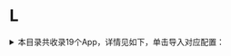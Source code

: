 # L
<details>
<summary>
本目录共收录19个App，详情见如下，单击导入对应配置：
</summary>

- [line](https://quantumult.app/x/open-app/add-resource?remote-resource=%7B%22rewrite_remote%22%3A%20%5B%22https%3A%2F%2Fraw.githubusercontent.com%2Fzirawell%2FR-Store%2Fmain%2FRule%2FQuanX%2FAdblock%2FApp%2FL%2Fline%2Frewrite%2Fline.conf%2C%20tag%3Dline%22%5D%7D)
- [两步路](https://quantumult.app/x/open-app/add-resource?remote-resource=%7B%22rewrite_remote%22%3A%20%5B%22https%3A%2F%2Fraw.githubusercontent.com%2Fzirawell%2FR-Store%2Fmain%2FRule%2FQuanX%2FAdblock%2FApp%2FL%2F%E4%B8%A4%E6%AD%A5%E8%B7%AF%2Frewrite%2F2bulu.conf%2C%20tag%3D%E4%B8%A4%E6%AD%A5%E8%B7%AF%22%5D%7D)
- [乐刻运动](https://quantumult.app/x/open-app/add-resource?remote-resource=%7B%22rewrite_remote%22%3A%20%5B%22https%3A%2F%2Fraw.githubusercontent.com%2Fzirawell%2FR-Store%2Fmain%2FRule%2FQuanX%2FAdblock%2FApp%2FL%2F%E4%B9%90%E5%88%BB%E8%BF%90%E5%8A%A8%2Frewrite%2Fleoao.conf%2C%20tag%3D%E4%B9%90%E5%88%BB%E8%BF%90%E5%8A%A8%22%5D%7D)
- [乐播投屏](https://quantumult.app/x/open-app/add-resource?remote-resource=%7B%22rewrite_remote%22%3A%20%5B%22https%3A%2F%2Fraw.githubusercontent.com%2Fzirawell%2FR-Store%2Fmain%2FRule%2FQuanX%2FAdblock%2FApp%2FL%2F%E4%B9%90%E6%92%AD%E6%8A%95%E5%B1%8F%2Frewrite%2Fhpplay.conf%2C%20tag%3D%E4%B9%90%E6%92%AD%E6%8A%95%E5%B1%8F%22%5D%7D)
- [乐橙](https://quantumult.app/x/open-app/add-resource?remote-resource=%7B%22rewrite_remote%22%3A%20%5B%22https%3A%2F%2Fraw.githubusercontent.com%2Fzirawell%2FR-Store%2Fmain%2FRule%2FQuanX%2FAdblock%2FApp%2FL%2F%E4%B9%90%E6%A9%99%2Frewrite%2Flechange.conf%2C%20tag%3D%E4%B9%90%E6%A9%99%22%5D%7D)
- [乐视视频](https://quantumult.app/x/open-app/add-resource?remote-resource=%7B%22filter_remote%22%3A%20%5B%22https%3A%2F%2Fraw.githubusercontent.com%2Fzirawell%2FR-Store%2Fmain%2FRule%2FQuanX%2FAdblock%2FApp%2FL%2F%E4%B9%90%E8%A7%86%E8%A7%86%E9%A2%91%2Ffilter%2Fletv.list%2C%20tag%3D%E4%B9%90%E8%A7%86%E8%A7%86%E9%A2%91%22%5D%7D)
- [懒人听书](https://quantumult.app/x/open-app/add-resource?remote-resource=%7B%22rewrite_remote%22%3A%20%5B%22https%3A%2F%2Fraw.githubusercontent.com%2Fzirawell%2FR-Store%2Fmain%2FRule%2FQuanX%2FAdblock%2FApp%2FL%2F%E6%87%92%E4%BA%BA%E5%90%AC%E4%B9%A6%2Frewrite%2Fyyting.conf%2C%20tag%3D%E6%87%92%E4%BA%BA%E5%90%AC%E4%B9%A6%22%5D%7D)
- [懒饭](https://quantumult.app/x/open-app/add-resource?remote-resource=%7B%22rewrite_remote%22%3A%20%5B%22https%3A%2F%2Fraw.githubusercontent.com%2Fzirawell%2FR-Store%2Fmain%2FRule%2FQuanX%2FAdblock%2FApp%2FL%2F%E6%87%92%E9%A5%AD%2Frewrite%2Flanfan.conf%2C%20tag%3D%E6%87%92%E9%A5%AD%22%5D%7D)
- [拉卡拉](https://quantumult.app/x/open-app/add-resource?remote-resource=%7B%22rewrite_remote%22%3A%20%5B%22https%3A%2F%2Fraw.githubusercontent.com%2Fzirawell%2FR-Store%2Fmain%2FRule%2FQuanX%2FAdblock%2FApp%2FL%2F%E6%8B%89%E5%8D%A1%E6%8B%89%2Frewrite%2Flakala.conf%2C%20tag%3D%E6%8B%89%E5%8D%A1%E6%8B%89%22%5D%7D)
- [拦截100](https://quantumult.app/x/open-app/add-resource?remote-resource=%7B%22rewrite_remote%22%3A%20%5B%22https%3A%2F%2Fraw.githubusercontent.com%2Fzirawell%2FR-Store%2Fmain%2FRule%2FQuanX%2FAdblock%2FApp%2FL%2F%E6%8B%A6%E6%88%AA100%2Frewrite%2Flanjie100.conf%2C%20tag%3D%E6%8B%A6%E6%88%AA100%22%5D%7D)
- [旅法师营地](https://quantumult.app/x/open-app/add-resource?remote-resource=%7B%22rewrite_remote%22%3A%20%5B%22https%3A%2F%2Fraw.githubusercontent.com%2Fzirawell%2FR-Store%2Fmain%2FRule%2FQuanX%2FAdblock%2FApp%2FL%2F%E6%97%85%E6%B3%95%E5%B8%88%E8%90%A5%E5%9C%B0%2Frewrite%2Fiyingdi.conf%2C%20tag%3D%E6%97%85%E6%B3%95%E5%B8%88%E8%90%A5%E5%9C%B0%22%5D%7D)
- [旅途随身听](https://quantumult.app/x/open-app/add-resource?remote-resource=%7B%22rewrite_remote%22%3A%20%5B%22https%3A%2F%2Fraw.githubusercontent.com%2Fzirawell%2FR-Store%2Fmain%2FRule%2FQuanX%2FAdblock%2FApp%2FL%2F%E6%97%85%E9%80%94%E9%9A%8F%E8%BA%AB%E5%90%AC%2Frewrite%2F1314zhilv.conf%2C%20tag%3D%E6%97%85%E9%80%94%E9%9A%8F%E8%BA%AB%E5%90%AC%22%5D%7D)
- [来疯](https://quantumult.app/x/open-app/add-resource?remote-resource=%7B%22rewrite_remote%22%3A%20%5B%22https%3A%2F%2Fraw.githubusercontent.com%2Fzirawell%2FR-Store%2Fmain%2FRule%2FQuanX%2FAdblock%2FApp%2FL%2F%E6%9D%A5%E7%96%AF%2Frewrite%2Flaifeng.conf%2C%20tag%3D%E6%9D%A5%E7%96%AF%22%5D%7D)
- [灵锡](https://quantumult.app/x/open-app/add-resource?remote-resource=%7B%22rewrite_remote%22%3A%20%5B%22https%3A%2F%2Fraw.githubusercontent.com%2Fzirawell%2FR-Store%2Fmain%2FRule%2FQuanX%2FAdblock%2FApp%2FL%2F%E7%81%B5%E9%94%A1%2Frewrite%2Flinxi.conf%2C%20tag%3D%E7%81%B5%E9%94%A1%22%5D%7D)
- [猎聘](https://quantumult.app/x/open-app/add-resource?remote-resource=%7B%22filter_remote%22%3A%20%5B%22https%3A%2F%2Fraw.githubusercontent.com%2Fzirawell%2FR-Store%2Fmain%2FRule%2FQuanX%2FAdblock%2FApp%2FL%2F%E7%8C%8E%E8%81%98%2Ffilter%2Fliepin.list%2C%20tag%3D%E7%8C%8E%E8%81%98%22%5D%2C%22rewrite_remote%22%3A%20%5B%22https%3A%2F%2Fraw.githubusercontent.com%2Fzirawell%2FR-Store%2Fmain%2FRule%2FQuanX%2FAdblock%2FApp%2FL%2F%E7%8C%8E%E8%81%98%2Frewrite%2Fliepin.conf%2C%20tag%3D%E7%8C%8E%E8%81%98%22%5D%7D)
- [联想](https://quantumult.app/x/open-app/add-resource?remote-resource=%7B%22rewrite_remote%22%3A%20%5B%22https%3A%2F%2Fraw.githubusercontent.com%2Fzirawell%2FR-Store%2Fmain%2FRule%2FQuanX%2FAdblock%2FApp%2FL%2F%E8%81%94%E6%83%B3%2Frewrite%2Flenovo.conf%2C%20tag%3D%E8%81%94%E6%83%B3%22%5D%7D)
- [蓝基因](https://quantumult.app/x/open-app/add-resource?remote-resource=%7B%22filter_remote%22%3A%20%5B%22https%3A%2F%2Fraw.githubusercontent.com%2Fzirawell%2FR-Store%2Fmain%2FRule%2FQuanX%2FAdblock%2FApp%2FL%2F%E8%93%9D%E5%9F%BA%E5%9B%A0%2Ffilter%2Flanjiyin.list%2C%20tag%3D%E8%93%9D%E5%9F%BA%E5%9B%A0%22%5D%2C%22rewrite_remote%22%3A%20%5B%22https%3A%2F%2Fraw.githubusercontent.com%2Fzirawell%2FR-Store%2Fmain%2FRule%2FQuanX%2FAdblock%2FApp%2FL%2F%E8%93%9D%E5%9F%BA%E5%9B%A0%2Frewrite%2Flanjiyin.conf%2C%20tag%3D%E8%93%9D%E5%9F%BA%E5%9B%A0%22%5D%7D)
- [领英](https://quantumult.app/x/open-app/add-resource?remote-resource=%7B%22filter_remote%22%3A%20%5B%22https%3A%2F%2Fraw.githubusercontent.com%2Fzirawell%2FR-Store%2Fmain%2FRule%2FQuanX%2FAdblock%2FApp%2FL%2F%E9%A2%86%E8%8B%B1%2Ffilter%2Flinkedin.list%2C%20tag%3D%E9%A2%86%E8%8B%B1%22%5D%2C%22rewrite_remote%22%3A%20%5B%22https%3A%2F%2Fraw.githubusercontent.com%2Fzirawell%2FR-Store%2Fmain%2FRule%2FQuanX%2FAdblock%2FApp%2FL%2F%E9%A2%86%E8%8B%B1%2Frewrite%2Flinkedin.conf%2C%20tag%3D%E9%A2%86%E8%8B%B1%22%5D%7D)
- [鲁班到家](https://quantumult.app/x/open-app/add-resource?remote-resource=%7B%22rewrite_remote%22%3A%20%5B%22https%3A%2F%2Fraw.githubusercontent.com%2Fzirawell%2FR-Store%2Fmain%2FRule%2FQuanX%2FAdblock%2FApp%2FL%2F%E9%B2%81%E7%8F%AD%E5%88%B0%E5%AE%B6%2Frewrite%2Flbdj.conf%2C%20tag%3D%E9%B2%81%E7%8F%AD%E5%88%B0%E5%AE%B6%22%5D%7D)

</details>
